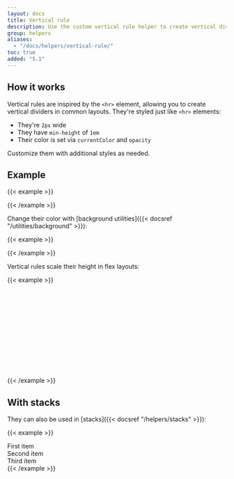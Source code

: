 ```yaml
---
layout: docs
title: Vertical rule
description: Use the custom vertical rule helper to create vertical dividers like the `<hr>` element.
group: helpers
aliases:
  - "/docs/helpers/vertical-rule/"
toc: true
added: "5.1"
---
```


## How it works

Vertical rules are inspired by the `<hr>` element, allowing you to create vertical dividers in common layouts. They're styled just like `<hr>` elements:

- They're `2px` wide
- They have `min-height` of `1em`
- Their color is set via `currentColor` and `opacity`

Customize them with additional styles as needed.

## Example

{{< example >}}
<div class="vr"></div>
{{< /example >}}

<!-- Boosted mod: change color with background utilities -->

Change their color with [background utilities]({{< docsref "/utilities/background" >}}):

{{< example >}}
<div class="vr bg-primary"></div>
{{< /example >}}

Vertical rules scale their height in flex layouts:

{{< example >}}
<div class="d-flex" style="height: 200px;">
  <div class="vr"></div>
</div>
{{< /example >}}

## With stacks

They can also be used in [stacks]({{< docsref "/helpers/stacks" >}}):

<!-- Boosted mod: light border -->
{{< example >}}
<div class="hstack gap-3">
  <div class="bg-light border border-light">First item</div>
  <div class="bg-light border border-light ms-auto">Second item</div>
  <div class="vr"></div>
  <div class="bg-light border border-light">Third item</div>
</div>
{{< /example >}}
